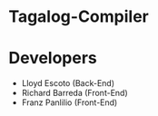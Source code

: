# Tagalog-Compiler

# Developers
- Lloyd Escoto (Back-End)
- Richard Barreda (Front-End)
- Franz Panlilio (Front-End)
